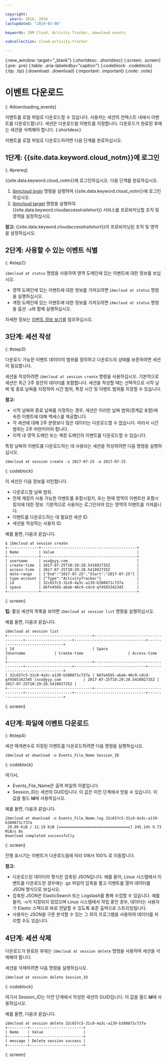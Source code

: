 ```yaml
---

copyright:
  years: 2016, 2019
lastupdated: "2019-03-06"

keywords: IBM Cloud, Activity Tracker, download events

subcollection: cloud-activity-tracker

---
```


{:new_window: target="_blank"}
{:shortdesc: .shortdesc}
{:screen: .screen}
{:pre: .pre}
{:table: .aria-labeledby="caption"}
{:codeblock: .codeblock}
{:tip: .tip}
{:download: .download}
{:important: .important}
{:note: .note}


# 이벤트 다운로드
{: #downloading_events}

이벤트를 로컬 파일로 다운로드할 수 있습니다. 사용자는 세션의 컨텍스트 내에서 이벤트를 다운로드합니다. 세션은 다운로드될 이벤트를 지정합니다. 다운로드가 완료된 후에는 세션을 삭제해야 합니다.
{:shortdesc}

이벤트를 로컬 파일로 다운로드하려면 다음 단계를 완료하십시오.

## 1단계: {{site.data.keyword.cloud_notm}}에 로그인
{: #prereq}

{{site.data.keyword.cloud_notm}}에 로그인하십시오. 다음 단계를 완료하십시오.

1. [ibmcloud login](/docs/cli/reference/ibmcloud?topic=cloud-cli-ibmcloud_cli#ibmcloud_login) 명령을 실행하여 {{site.data.keyword.cloud_notm}}에 로그인하십시오.
2. [ibmcloud target](/docs/cli/reference/ibmcloud?topic=cloud-cli-ibmcloud_cli#ibmcloud_target) 명령을 실행하여 {{site.data.keyword.cloudaccesstrailshort}} 서비스를 프로비저닝할 조직 및 영역을 설정하십시오.

**참고:** {{site.data.keyword.cloudaccesstrailshort}}이 프로비저닝된 조직 및 영역을 설정하십시오.

## 2단계: 사용할 수 있는 이벤트 식별
{: #step2}

`ibmcloud at status` 명령을 사용하여 영역 도메인에 있는 이벤트에 대한 정보를 보십시오.

* 영역 도메인에 있는 이벤트에 대한 정보를 가져오려면 `ibmcloud at status` 명령을 실행하십시오.
* 계정 도메인에 있는 이벤트에 대한 정보를 가져오려면 `ibmcloud at status` 명령을 옵션 `-a`와 함께 실행하십시오.

자세한 정보는 [이벤트 정보 보기](/docs/services/cloud-activity-tracker/how-to?topic=cloud-activity-tracker-viewing_event_status#viewing_event_status)를 참조하십시오.
  


## 3단계: 세션 작성
{: #step3}

다운로드 가능한 이벤트 데이터의 범위를 정의하고 다운로드의 상태를 보존하려면 세션이 필요합니다. 

세션을 작성하려면 `ibmcloud at session create` 명령을 사용하십시오. 기본적으로 세션은 최근 2주 동안의 데이터를 포함합니다.  세션을 작성할 때는 선택적으로 시작 날짜 및 종료 날짜를 지정하여 시간 범위, 특정 시간 및 이벤트 범위를 지정할 수 있습니다. 

**참고:** 

* 시작 날짜와 종료 날짜를 지정하는 경우, 세션은 이러한 날짜 범위(경계값 포함)에 속한 이벤트에 대해 액세스를 제공합니다. 
* 각 세션에 대해 2주 분량보다 많은 데이터는 다운로드할 수 없습니다. 따라서 시간 범위는 2주 미만이어야 합니다.
* 지역 내 영역 도메인 또는 계정 도메인의 이벤트를 다운로드할 수 있습니다.

특정 날짜의 이벤트를 다운로드하는 데 사용되는 세션을 작성하려면 다음 명령을 실행하십시오.

```
ibmcloud at session create -s 2017-07-25 -e 2017-07-25
```
{: codeblock}

이 세션은 다음 정보를 리턴합니다.

* 다운로드할 날짜 범위.
* 전체 계정의 사용 가능한 이벤트를 포함시킬지, 또는 현재 영역의 이벤트만 포함시킬지에 대한 정보. 기본적으로 사용자는 로그인되어 있는 영역의 이벤트를 가져옵니다.
* 이벤트를 다운로드하는 데 필요한 세션 ID.
* 세션을 작성하는 사용자 ID.

예를 들면, 다음과 같습니다.

```
$ ibmcloud at session create 
+--------------+-------------------------------------------+
| Name         | Value                                     |
+--------------+-------------------------------------------+
| username     | xxx@yyy.com                               |
| create-time  | 2017-07-25T10:29:28.541092735Z            |
| access-time  | 2017-07-25T10:29:28.541092735Z            |
| date-range   | {"End":"2017-07-25","Start":"2017-07-25"} |
| type-account | {"Type":"ActivityTracker"}                |
| id           | 32c657c5-31c0-4a3c-a139-b380871c737a      |
| space        | 66fe4565-abab-46c9-cdcd-qf4565342345      |
+--------------+-------------------------------------------+
```
{: screen}

**팁:** 활성 세션의 목록을 보려면 `ibmcloud at session list` 명령을 실행하십시오.

예를 들면, 다음과 같습니다.

```
ibmcloud at session list
+--------------------------------------+--------------------------------------+---------------------+--------------------------------+--------------------------------+
| Id                                   | Space                                |Username             | Create-time                    | Access-time                    |
+--------------------------------------+--------------------------------------+---------------------+--------------------------------+--------------------------------+
| 32c657c5-31c0-4a3c-a139-b380871c737a | 66fe4565-abab-46c9-cdcd-qf4565342345 |xxx@yyy.com          | 2017-07-25T10:29:28.541092735Z | 2017-07-25T10:29:28.541092735Z |
+--------------------------------------+--------------------------------------+---------------------+--------------------------------+--------------------------------+
```
{: screen} 


## 4단계: 파일에 이벤트 다운로드
{: #step4}

세션 매개변수로 지정된 이벤트를 다운로드하려면 다음 명령을 실행하십시오.

```
ibmcloud at download -o Events_File_Name Session_ID
```
{: codeblock}

여기서,

* Events_File_Name은 출력 파일의 이름입니다.
* Session_ID는 세션의 GUID입니다. 이 값은 이전 단계에서 얻을 수 있습니다. 이 값을 필드 **Id**에 사용하십시오.

예를 들면, 다음과 같습니다.

```
ibmcloud at download -o Events_File_Name.log 32c657c5-31c0-4a3c-a139-b380871c737a
 29.89 KiB / 12.19 KiB [================================] 245.14% 9.73 MiB/s 0s
Download completed successfully
```
{: screen}

진행 표시기는 이벤트가 다운로드됨에 따라 0에서 100% 로 이동합니다.

**참고:** 

* 다운로드된 데이터의 형식은 압축된 JSON입니다. 예를 들어, Linux 시스템에서 이벤트를 다운로드한 경우에는 .gz 파일의 압축을 풀고 이벤트를 열어 데이터를 JSON 형식으로 보십시오. 
* 압축된 JSON은 ElasticSearch 또는 Logstash를 통해 수집할 수 있습니다. 예를 들어, -o가 지정되지 않았으며 Linux 시스템에서 작업 중인 경우, 데이터는 사용자가 Elastic 스택으로 바로 전달할 수 있도록 표준 출력으로 스트리밍됩니다.
* 사용자는 JSON을 구문 분석할 수 있는 그 외의 프로그램을 사용하여 데이터를 처리할 수도 있습니다. 

## 4단계: 세션 삭제

다운로드가 완료된 후에는 `ibmcloud at session delete` 명령을 사용하여 세션을 삭제해야 합니다. 

세션을 삭제하려면 다음 명령을 실행하십시오.

```
ibmcloud at session delete Session_ID
```
{: codeblock}

여기서 Session_ID는 이전 단계에서 작성한 세션의 GUID입니다. 이 값을 필드 **Id**에 사용하십시오.

예를 들면, 다음과 같습니다.

```
ibmcloud at session delete 32c657c5-31c0-4a3c-a139-b380871c737a
+---------+------------------------+
| Name    | Value                  |
+---------+------------------------+
| message | Delete session success |
+---------+------------------------+
```
{: screen}




